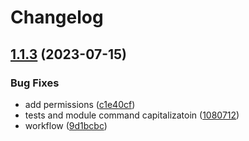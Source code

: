 # Changelog

## [1.1.3](https://github.com/arbelais/create-module/compare/v1.1.2...v1.1.3) (2023-07-15)


### Bug Fixes

* add permissions ([c1e40cf](https://github.com/arbelais/create-module/commit/c1e40cf5c1c54f92ba42c769811035ffe7b2ff3a))
* tests and module command capitalizatoin ([1080712](https://github.com/arbelais/create-module/commit/1080712a3e95430eed515ee10c16baf204fdd48c))
* workflow ([9d1bcbc](https://github.com/arbelais/create-module/commit/9d1bcbc27c98eef59547f913ecccb6a19546e079))
